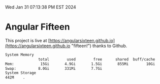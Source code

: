 Wed Jan 31 07:13:38 PM EST 2024

# Angular Fifteen


This project is live at [https://angularsixteen.github.io](https://angularsixteen.github.io "fifteen!") thanks to Github.

```bash
System Memory
               total        used        free      shared  buff/cache   available
Mem:            15Gi       4.9Gi       1.5Gi       855Mi        10Gi        10Gi
Swap:          8.0Gi       331Mi       7.7Gi
System Storage
442M	.
```
```bash
